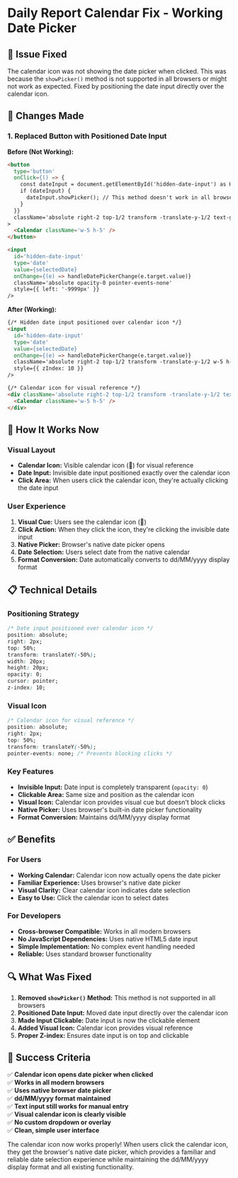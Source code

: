 # Daily Report Calendar Fix - Working Date Picker

## 🎯 Issue Fixed

The calendar icon was not showing the date picker when clicked. This was because the `showPicker()` method is not supported in all browsers or might not work as expected. Fixed by positioning the date input directly over the calendar icon.

## 🔧 Changes Made

### 1. Replaced Button with Positioned Date Input

**Before (Not Working):**
```html
<button
  type='button'
  onClick={() => {
    const dateInput = document.getElementById('hidden-date-input') as HTMLInputElement;
    if (dateInput) {
      dateInput.showPicker(); // This method doesn't work in all browsers
    }
  }}
  className='absolute right-2 top-1/2 transform -translate-y-1/2 text-gray-400 hover:text-gray-600 focus:outline-none'
>
  <Calendar className='w-5 h-5' />
</button>

<input
  id='hidden-date-input'
  type='date'
  value={selectedDate}
  onChange={(e) => handleDatePickerChange(e.target.value)}
  className='absolute opacity-0 pointer-events-none'
  style={{ left: '-9999px' }}
/>
```

**After (Working):**
```html
{/* Hidden date input positioned over calendar icon */}
<input
  id='hidden-date-input'
  type='date'
  value={selectedDate}
  onChange={(e) => handleDatePickerChange(e.target.value)}
  className='absolute right-2 top-1/2 transform -translate-y-1/2 w-5 h-5 opacity-0 cursor-pointer'
  style={{ zIndex: 10 }}
/>

{/* Calendar icon for visual reference */}
<div className='absolute right-2 top-1/2 transform -translate-y-1/2 text-gray-400 pointer-events-none'>
  <Calendar className='w-5 h-5' />
</div>
```

## 🚀 How It Works Now

### Visual Layout
- **Calendar Icon:** Visible calendar icon (📅) for visual reference
- **Date Input:** Invisible date input positioned exactly over the calendar icon
- **Click Area:** When users click the calendar icon, they're actually clicking the date input

### User Experience
1. **Visual Cue:** Users see the calendar icon (📅)
2. **Click Action:** When they click the icon, they're clicking the invisible date input
3. **Native Picker:** Browser's native date picker opens
4. **Date Selection:** Users select date from the native calendar
5. **Format Conversion:** Date automatically converts to dd/MM/yyyy display format

## 📋 Technical Details

### Positioning Strategy
```css
/* Date input positioned over calendar icon */
position: absolute;
right: 2px;
top: 50%;
transform: translateY(-50%);
width: 20px;
height: 20px;
opacity: 0;
cursor: pointer;
z-index: 10;
```

### Visual Icon
```css
/* Calendar icon for visual reference */
position: absolute;
right: 2px;
top: 50%;
transform: translateY(-50%);
pointer-events: none; /* Prevents blocking clicks */
```

### Key Features
- **Invisible Input:** Date input is completely transparent (`opacity: 0`)
- **Clickable Area:** Same size and position as the calendar icon
- **Visual Icon:** Calendar icon provides visual cue but doesn't block clicks
- **Native Picker:** Uses browser's built-in date picker functionality
- **Format Conversion:** Maintains dd/MM/yyyy display format

## ✅ Benefits

### For Users
- **Working Calendar:** Calendar icon now actually opens the date picker
- **Familiar Experience:** Uses browser's native date picker
- **Visual Clarity:** Clear calendar icon indicates date selection
- **Easy to Use:** Click the calendar icon to select dates

### For Developers
- **Cross-browser Compatible:** Works in all modern browsers
- **No JavaScript Dependencies:** Uses native HTML5 date input
- **Simple Implementation:** No complex event handling needed
- **Reliable:** Uses standard browser functionality

## 🔍 What Was Fixed

1. **Removed `showPicker()` Method:** This method is not supported in all browsers
2. **Positioned Date Input:** Moved date input directly over the calendar icon
3. **Made Input Clickable:** Date input is now the clickable element
4. **Added Visual Icon:** Calendar icon provides visual reference
5. **Proper Z-index:** Ensures date input is on top and clickable

## 🎉 Success Criteria

✅ **Calendar icon opens date picker when clicked**  
✅ **Works in all modern browsers**  
✅ **Uses native browser date picker**  
✅ **dd/MM/yyyy format maintained**  
✅ **Text input still works for manual entry**  
✅ **Visual calendar icon is clearly visible**  
✅ **No custom dropdown or overlay**  
✅ **Clean, simple user interface**

The calendar icon now works properly! When users click the calendar icon, they get the browser's native date picker, which provides a familiar and reliable date selection experience while maintaining the dd/MM/yyyy display format and all existing functionality.




